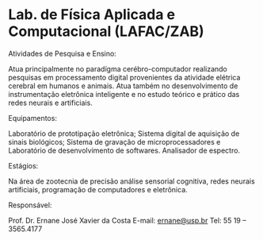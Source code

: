 # Lab. de Física Aplicada e Computacional (LAFAC/ZAB)

Atividades de Pesquisa e Ensino:
  
  Atua principalmente no paradígma cerébro-computador realizando pesquisas em processamento digital provenientes da atividade elétrica cerebral em humanos  e animais. Atua também no desenvolvimento de instrumentação eletrônica inteligente  e no estudo teórico e prático das redes neurais e artificiais.

Equipamentos: 

  Laboratório de prototipação eletrônica; Sistema digital de aquisição de sinais biológicos; Sistema de gravação de microprocessadores e Laboratório de desenvolvimento de softwares. Analisador de espectro.

Estágios:  

  Na área de zootecnia de precisão análise sensorial cognitiva, redes neurais artificiais,  programação de computadores e eletrônica.

Responsável:

Prof. Dr. Ernane José Xavier da Costa
E-mail: ernane@usp.br
Tel: 55 19 – 3565.4177
